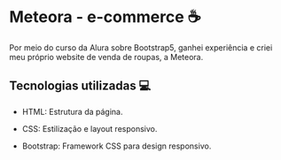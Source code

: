 # Meteora - e-commerce ☕

Por meio do curso da Alura sobre Bootstrap5, ganhei experiência e criei meu próprio website de venda de roupas, a Meteora.

## Tecnologias utilizadas 💻

- HTML: Estrutura da página.
  
- CSS: Estilização e layout responsivo.
  
- Bootstrap: Framework CSS para design responsivo.
